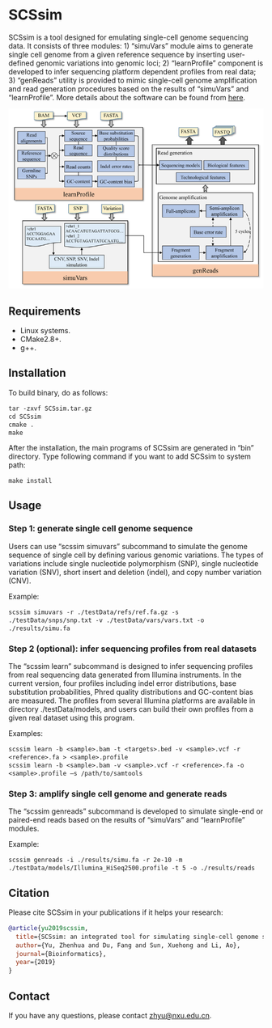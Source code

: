 # SCSsim

SCSsim is a tool designed for emulating single-cell genome sequencing data. It consists of three modules: 1) “simuVars” module aims to generate single cell genome from a given reference sequence by inserting user-defined genomic variations into genomic loci; 2) “learnProfile” component is developed to infer sequencing platform dependent profiles from real data; 3) “genReads” utility is provided to mimic single-cell genome amplification and read generation procedures based on the results of “simuVars” and “learnProfile”. More details about the software can be found from [here](https://github.com/qasimyu/scssim/tree/master/docs/SCSsim_User_Guide.pdf).

![Framework Design](docs/workflow.png)

## Requirements

* Linux systems.
* CMake2.8+.
* g++.

## Installation

To build binary, do as follows:

```
tar -zxvf SCSsim.tar.gz
cd SCSsim
cmake .
make
```

After the installation, the main programs of SCSsim are generated in “bin” directory. Type following command if you want to add SCSsim to system path:
```
make install
```

## Usage

### Step 1: generate single cell genome sequence

Users can use “scssim simuvars” subcommand to simulate the genome sequence of single cell by defining various genomic variations. The types of variations include single nucleotide polymorphism (SNP), single nucleotide variation (SNV), short insert and deletion (indel), and copy number variation (CNV).

Example:

```
scssim simuvars -r ./testData/refs/ref.fa.gz -s ./testData/snps/snp.txt -v ./testData/vars/vars.txt -o ./results/simu.fa
```

### Step 2 (optional): infer sequencing profiles from real datasets

The “scssim learn” subcommand is designed to infer sequencing profiles from real sequencing data generated from Illumina instruments. In the current version, four profiles including indel error distributions, base substitution probabilities, Phred quality distributions and GC-content bias are measured. The profiles from several Illumina platforms are available in directory ./testData/models, and users can build their own profiles from a given real dataset using this program. 

Examples:

```
scssim learn -b <sample>.bam -t <targets>.bed -v <sample>.vcf -r <reference>.fa > <sample>.profile
scssim learn -b <sample>.bam -v <sample>.vcf -r <reference>.fa -o <sample>.profile –s /path/to/samtools
```

### Step 3: amplify single cell genome and generate reads

The “scssim genreads” subcommand is developed to simulate single-end or paired-end reads based on the results of “simuVars” and “learnProfile” modules. 

Example:

```
scssim genreads -i ./results/simu.fa -r 2e-10 -m ./testData/models/Illumina_HiSeq2500.profile -t 5 -o ./results/reads
```

## Citation

Please cite SCSsim in your publications if it helps your research:

``` bibtex
@article{yu2019scssim,
  title={SCSsim: an integrated tool for simulating single-cell genome sequencing data},
  author={Yu, Zhenhua and Du, Fang and Sun, Xuehong and Li, Ao},
  journal={Bioinformatics},
  year={2019}
}
```

## Contact

If you have any questions, please contact zhyu@nxu.edu.cn.